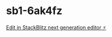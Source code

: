 # sb1-6ak4fz

[Edit in StackBlitz next generation editor ⚡️](https://stackblitz.com/~/github.com/caZeladaS/sb1-6ak4fz)
